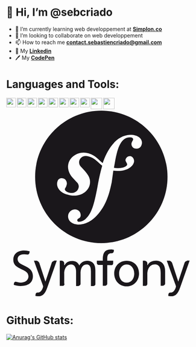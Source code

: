 <h1>👋 Hi, I’m @sebcriado</h1>


- 🌱 I’m currently learning web developpement at <strong><a href="https://simplon.co/">Simplon.co</a></strong>
- 💞️ I’m looking to collaborate on web developpement 
- 📫 How to reach me <strong>contact.sebastiencriado@gmail.com</strong>
- 👤 My <strong><a target="_blank" href="https://www.linkedin.com/in/sébastien-criado-19427a212/">Linkedin</a></strong>
- 🖊 My <strong><a target="_blank" href="https://codepen.io/sebcriado">CodePen</a></strong>

<h1><strong>Languages and Tools:</strong></h1>


<img align="left" width="25px" src="https://cdn.jsdelivr.net/gh/devicons/devicon/icons/vscode/vscode-original.svg" />
<img align="left" width="25px" src="https://cdn.jsdelivr.net/gh/devicons/devicon/icons/html5/html5-original.svg" /> <img align="left" width="25px" src="https://cdn.jsdelivr.net/gh/devicons/devicon/icons/css3/css3-original.svg" /> <img align="left" width="25px" src="https://cdn.jsdelivr.net/gh/devicons/devicon/icons/javascript/javascript-original.svg" /> <img align="left" width="25px" src="https://cdn.jsdelivr.net/gh/devicons/devicon/icons/git/git-original.svg" /> <img align="left" width="25px" src="https://cdn.jsdelivr.net/gh/devicons/devicon/icons/photoshop/photoshop-plain.svg" /> <img align="left" width="25px" src="https://cdn.jsdelivr.net/gh/devicons/devicon/icons/illustrator/illustrator-plain.svg" /> <img align="left" width="25px" src="https://cdn.jsdelivr.net/gh/devicons/devicon/icons/figma/figma-original.svg" /> <img align="left" width="30px" src="https://cdn.jsdelivr.net/gh/devicons/devicon/icons/php/php-original.svg" /> <img align="left" width="30px" src="https://cdn.jsdelivr.net/gh/devicons/devicon/icons/mysql/mysql-original-wordmark.svg" /> <svg viewBox="0 0 128 128">
<path d="M81.1 102.1c-5 0-8.4 3.6-8.4 8.6 0 4.7 3.4 8.6 8.4 8.6 4.9 0 8.3-3.9 8.3-8.6 0-5-3.3-8.6-8.3-8.6zm0 14.7c-3.6 0-5.1-3.2-5.1-6.1 0-3.1 1.9-6.1 5.1-6.1 3.2 0 5.1 3 5.1 6.1 0 2.9-1.6 6.1-5.1 6.1zM65 101.2v.8h-4v1.7c0 .7.7 1.2 1.4 1.2H65v14h1.6c.7 0 1.4-.7 1.4-1.3V105h3c.7 0 1-.7 1-1.4V102h-4v-1.1c0-2.2.3-3.9 2.9-3.9h.1c.7.1 1.3-.5 1.4-1.3l.1-1c-.6-.1-1.2-.2-2-.2-4.5.1-5.5 2.7-5.5 6.7zm-32.9 1v.1c-.6 0-1.3.5-1.5 1.1L26.4 116h-.1l-4.1-12.5c-.3-.6-.9-1.3-1.5-1.3v-.2h-2.1l5.6 15.5c.2.5.6 1.5.6 1.9 0 .3-.9 4.1-3.6 4.1H21c-.7 0-1.2.5-1.3 1.2l-.1 1.1c.5.1 1.1.2 2.1.2 4 0 5.2-3.9 6.3-7l6-17h-1.9v.2zm-19.2 3.6c-2.5-1.3-5.2-2.1-5.3-4.7 0-2.7 2.5-3.4 4.4-3.4.8 0 1.5.1 2.2.2.7.1 1.3-.5 1.4-1.2l.1-1c-1.3-.3-2.6-.5-3.7-.5-4.2 0-7.3 2.1-7.3 6.2 0 3.5 2.4 4.9 4.9 6.1 2.5 1.2 5.3 2.2 5.3 5.1 0 3-2.9 4.2-5 4.2-1.2 0-2.5-.3-3.5-.6-.7-.1-1.2.5-1.3 1.3l-.1.8c1.5.5 3 .8 4.5.8 4.7 0 8.4-1.8 8.4-6.7-.1-3.8-2.5-5.3-5-6.6zm41.4-3.7c-1.5 0-4 .8-5.1 3.2-.9-2.2-2.8-3.1-4.7-3.1-2.4 0-4.1.8-5.2 2.8H39v-1.2c0-.7-.5-1.6-1.3-1.6l.1-.2H36v17h2c.8 0 1.2-.7 1.2-1.4l-.2-.1v-6.8c0-3.1 1.6-6.1 4.7-6.1 2.4 0 3.3 2.5 3.3 4.6v9.9h1.3c.7 0 1.7-.7 1.7-1.4v-7c0-3.1 1.1-6.1 4.2-6.1 2.4 0 2.8 2.5 2.8 4.6v9.9h1.6c.7 0 1.4-.6 1.4-1.2v-9.4c0-3.7-1.5-6.4-5.7-6.4zm46.4-.1c-2.3 0-4.6 1-5.5 3H95v-1.2c0-.8-.6-1.6-1.4-1.6v-.2H92v17h1.8c.7 0 1.2-.7 1.2-1.4v-6.3c0-4 1.8-6.8 5.3-6.8 2.6.2 3.7 2 3.7 5.8v8.6h1.3c.7 0 1.7-.7 1.7-1.4v-8.4c0-4.4-2.1-7.1-6.3-7.1zm20.9 0v.3c-.6 0-1.3.5-1.5 1.1l-4.2 12.6h-.1l-4.1-12.5c-.3-.6-.9-1.3-1.5-1.3v-.2h-2.1l5.6 15.5c.2.5.6 1.5.6 1.9 0 .3-.9 4.1-3.6 4.1h-.2c-.7 0-1.2.5-1.3 1.2l-.1 1.1c.5.1 1.1.2 2.1.2 4 0 5.2-3.9 6.3-7l6-17h-1.9zM64 90.2c24.6 0 44.6-20 44.6-44.6S88.6 1 64 1 19.4 21 19.4 45.6s20 44.6 44.6 44.6zM34.4 48.8c.7-2.2 2.4-2.6 4.2-2.1 1.8.6 2.6 2.8 2 4.5-.1.2-.2.5-.3.9l-.8 1.4c-.4 1.4 1.4 2.3 2.7 2.7 2.9.9 5.7-.6 6.4-3 .7-2.2-.7-3.7-1.3-4.2l-2.7-2.9c-1.3-1.4-4-5.3-2.7-9.7.5-1.7 1.6-3.5 3.2-4.7 3.3-2.5 7-2.9 10.4-1.9 4.5 1.3 6.6 4.3 9.4 6.5 1.6-4.6 3.7-9.1 7-12.9 2.9-3.5 6.9-5.9 11.4-6.1 4.5-.1 7.9 1.9 8.1 5.1 0 1.4-.7 4.1-3.5 4.2-2.1.1-3.5-1.2-3.6-3 0-.7.2-1.3.6-2 .5-.9.6-1 .5-1.4 0-1.2-1.8-1.2-2.3-1.2-6.7.2-8.5 9.3-9.9 16.6l-.7 3.9c3.9.6 6.6-.1 8.1-1.1 2.1-1.4-.6-2.8-.3-4.4.4-1.6 1.8-2.4 3-2.4 1.6 0 2.8 1.7 2.8 3.4-.1 2.8-3.8 6.8-11.4 6.6-.9 0-1.8-.1-2.6-.2L71 49.3c-1.3 6-3 14.1-9 21.2-5.2 6.2-10.5 7.2-12.9 7.2-4.4.1-7.4-2.2-7.5-5.4-.1-3.1 2.6-4.7 4.4-4.8 2.4-.1 4 1.6 4.1 3.6.1 1.7-.8 2.2-1.4 2.5-.4.3-1 .6-.9 1.3 0 .3.3 1 1.3.9 1.9-.1 3.1-1 4-1.6 4.3-3.6 6-9.9 8.2-21.3l.5-2.8c.7-3.7 1.6-7.8 2.8-12-3-2.3-4.9-5.1-9-6.2-2.8-.8-4.5-.1-5.7 1.4-1.4 1.8-1 4.1.4 5.5l2.3 2.5c2.8 3.2 4.3 5.7 3.7 9.1-.9 5.4-7.3 9.5-14.9 7.2-6.6-1.7-7.8-6.3-7-8.8z" fill="#1A171B"></path>
</svg>
          
          
          
          

<br>
<h1>Github Stats:</h1>


[![Anurag's GitHub stats](https://github-readme-stats.vercel.app/api?username=sebcriado&show_icons=true&theme=gotham)](https://github.com/anuraghazra/github-readme-stats)










